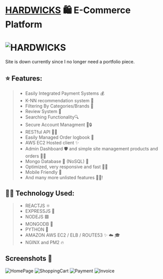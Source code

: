 # [HARDWICKS](https://ecommerce.benjaminhardwick.co.uk/) 🛍 E-Commerce Platform
# ![HARDWICKS](https://ecommerce.benjaminhardwick.co.uk/HARDWICKSLOGOWHITE.png)

Site is down currently since I no longer need a portfolio piece.
## ⭐ Features: 
> - Easily Integrated Payment Systems 💰
> - K-NN recommendation system 🤖
> - Filtering By Categories/Brands 👗
> - Review System 🌠
> - Searching Functionality🔍
> - Secure Account Managment 👮🔒
> - RESTful API 👾💭
> - Easily Managed Order logbook 📖 
> - AWS EC2 Hosted client ✨
> - Admin Dashboard 🛡️ and simple site management products and orders 🦾🧠
> - Mongo Database 🍃 (NoSQL) 📙
> - Optimized, very responsive and fast 🏃💨
> - Mobile Friendly 📱
> - And many more unlisted features 🤯😱!


## 👨‍💻 Technology Used: 
> - REACTJS ⚛️ 
> - EXPRESSJS 💨
> - NODEJS 🟩
> - MONGODB 🍃
> - PYTHON 🐍
> - AMAZON AWS EC2 / ELB / ROUTE53 ✨ ☁️ 🎓
> - NGINX and PM2 🔥 

## Screenshots 📸
![HomePage](https://benjamin-hardwick-1.s3.eu-west-2.amazonaws.com/piccy1.PNG)
![ShoppingCart](https://benjamin-hardwick-1.s3.eu-west-2.amazonaws.com/picy2.PNG)
![Payment](https://benjamin-hardwick-1.s3.eu-west-2.amazonaws.com/picy3.PNG)
![Invoice](https://benjamin-hardwick-1.s3.eu-west-2.amazonaws.com/picy4.PNG)



